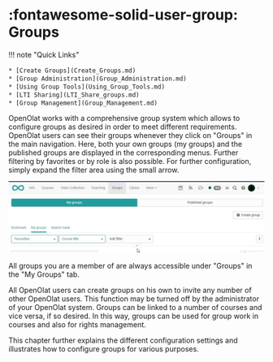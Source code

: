 # :fontawesome-solid-user-group: Groups

!!! note "Quick Links"

    * [Create Groups](Create_Groups.md)
    * [Group Administration](Group_Administration.md)
    * [Using Group Tools](Using_Group_Tools.md)
    * [LTI Sharing](LTI_Share_groups.md)
    * [Group Management](Group_Management.md)

OpenOlat works with a comprehensive group system which allows to configure
groups as desired in order to meet different requirements. OpenOlat users can
see their groups whenever they click on "Groups" in the main navigation. Here,
both your own groups (my groups) and the published groups are displayed in the
corresponding menus. Further filtering by favorites or by role is also
possible. For further configuration, simply expand the filter area using the
small arrow.

![Groups](assets/groups16.jpg)

All groups you are a member of are always accessible under "Groups" in the "My
Groups" tab.

All OpenOlat users can create groups on his own to invite any number of other
OpenOlat users. This function may be turned off by the administrator of your
OpenOlat system. Groups can be linked to a number of courses and vice versa,
if so desired. In this way, groups can be used for group work in courses and
also for rights management.

This chapter further explains the different configuration settings and
illustrates how to configure groups for various purposes.